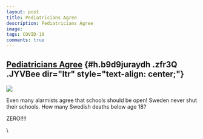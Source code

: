 ```yaml
---
layout: post
title: Pediatricians Agree
description: Pediatricians Agree
image: 
tags: COVID-19
comments: true
---
```


[Pediatricians Agree](https://www.google.com/url?q=https%3A%2F%2Fnewsradiowrva.radio.com%2Fblogs%2Fjeff-katz%2Fon-msnbc-top-pediatricians-unanimously-say-reopen-schools&sa=D&sntz=1&usg=AFQjCNEK6_AWhiguhjFQRXn-Hy_V9LenwA) {#h.b9d9juraydh .zfr3Q .JYVBee dir="ltr" style="text-align: center;"}
----------------------------------------------------------------------------------------------------------------------------------------------------------------------------------------------------------------------------

[![](https://lh4.googleusercontent.com/yNwQApQ80YYtxPg86cgyccl1hJLtaEs0oTZCNDC036U5f1Y-zIT5lsRJgEI_kJmcS5XpEc8U_VX7WGqBkiBSTar9jbiKaCaGLduAgkIlGvqdw24nGZ4=w1280)](https://www.google.com/url?q=https%3A%2F%2Fredcap.med.usc.edu%2Fsurveys%2F%3Fs%3DJ7KEL4YTKT&sa=D&sntz=1&usg=AFQjCNGgmJPVlIxKzdq9Pd16K5HC0kstRQ)

Even many alarmists agree that schools should be open! Sweden never shut
their schools. How many Swedish deaths below age 18?

ZERO!!!!

\
